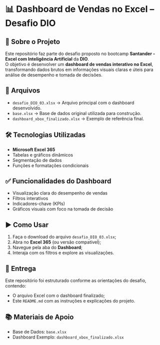 # 📊 Dashboard de Vendas no Excel – Desafio DIO

## 🧠 Sobre o Projeto

Este repositório faz parte do desafio proposto no bootcamp **Santander - Excel com Inteligência Artificial** da **DIO**.  
O objetivo é desenvolver um **dashboard de vendas interativo no Excel**, transformando dados brutos em informações visuais claras e úteis para análise de desempenho e tomada de decisões.

## 📂 Arquivos

- `desafio_DIO_03.xlsx` → Arquivo principal com o dashboard desenvolvido.
- `base.xlsx` → Base de dados original utilizada para construção.
- `dashboard_xbox_finalizado.xlsx` → Exemplo de referência final.

## 🛠 Tecnologias Utilizadas

- **Microsoft Excel 365**
- Tabelas e gráficos dinâmicos
- Segmentação de dados
- Funções e formatações condicionais

## ✅ Funcionalidades do Dashboard

- Visualização clara do desempenho de vendas
- Filtros interativos
- Indicadores-chave (KPIs)
- Gráficos visuais com foco na tomada de decisão

## ▶️ Como Usar

1. Faça o download do arquivo `desafio_DIO_03.xlsx`;
2. Abra no **Excel 365** (ou versão compatível);
3. Navegue pela aba do **Dashboard**;
4. Interaja com os filtros e explore as visualizações.

## 📌 Entrega

Este repositório foi estruturado conforme as orientações do desafio, contendo:

- O arquivo Excel com o dashboard finalizado;
- Este `README.md` com as instruções e explicações do projeto.

## 📚 Materiais de Apoio

- Base de Dados: `base.xlsx`
- Dashboard Exemplo: `dashboard_xbox_finalizado.xlsx`
